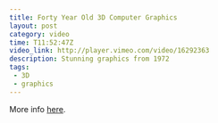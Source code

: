 ```yaml
---
title: Forty Year Old 3D Computer Graphics
layout: post
category: video
time: T11:52:47Z
video_link: http://player.vimeo.com/video/16292363
description: Stunning graphics from 1972
tags: 
 - 3D
 - graphics
---
```


More info [here](http://nerdplusart.com/first-3d-rendered-film-from-1972-and-my-visit-to-pixar).

